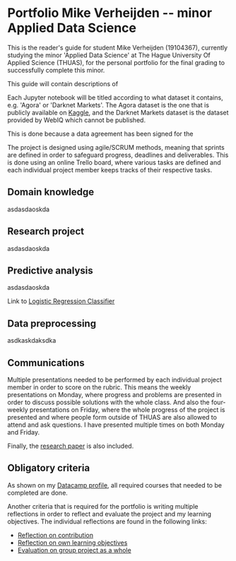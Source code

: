 # Portfolio Mike Verheijden -- minor Applied Data Science

This is the reader's guide for student Mike Verheijden (19104367), currently studying the minor 'Applied Data Science' at The Hague University Of Applied Science (THUAS), for the personal portfolio for the final grading to successfully complete this minor.

This guide will contain descriptions of

Each Jupyter notebook will be titled according to what dataset it contains, e.g. 'Agora' or 'Darknet Markets'. The Agora dataset is the one that is publicly available on [Kaggle](https://www.kaggle.com/philipjames11/dark-net-marketplace-drug-data-agora-20142015), and the Darknet Markets dataset is the dataset provided by WebIQ which cannot be published.

This is done because a data agreement has been signed for the

The project is designed using agile/SCRUM methods, meaning that sprints are defined in order to safeguard progress, deadlines and deliverables. This is done using an online Trello board, where various tasks are defined and each individual project member keeps tracks of their respective tasks.

## Domain knowledge

asdasdaoskda

## Research project

asdasdaoskda

## Predictive analysis

asdasdaoskda

Link to [Logistic Regression Classifier](LogisticRegressionClassifier.ipynb)

## Data preprocessing

asdkaskdaksdka

## Communications

Multiple presentations needed to be performed by each individual project member in order to score on the rubric. This means the weekly presentations on Monday, where progress and problems are presented in order to discuss possible solutions with the whole class. And also the four-weekly presentations on Friday, where the whole progress of the project is presented and where people form outside of THUAS are also allowed to attend and ask questions. I have presented multiple times on both Monday and Friday.

Finally, the [research paper](about:blank) is also included.

## Obligatory criteria

As shown on my [Datacamp profile](www.datacamp.com/profile/19104367), all required courses that needed to be completed are done.

Another criteria that is required for the portfolio is writing multiple reflections in order to reflect and evaluate the project and my learning objectives. The individual reflections are found in the following links:

* [Reflection on contribution](documents/reflection_contribution.md)
* [Reflection on own learning objectives](documents/reflection_objectives.md)
* [Evaluation on group project as a whole](documents/evaluation_group.md)
